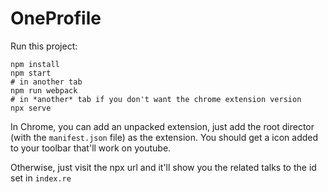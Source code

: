 # OneProfile

Run this project:

```
npm install
npm start
# in another tab
npm run webpack
# in *another* tab if you don't want the chrome extension version
npx serve
```

In Chrome, you can add an unpacked extension, just add the root
director (with the `manifest.json` file) as the extension. You should
get a icon added to your toolbar that'll work on youtube.

Otherwise, just visit the npx url and it'll show you the related talks
to the id set in `index.re`
